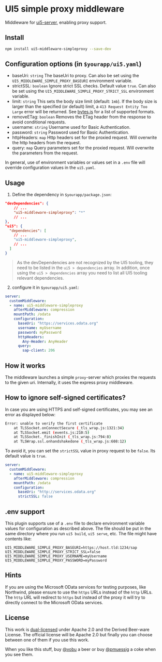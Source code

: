 # UI5 simple proxy middleware

Middleware for [ui5-server](https://github.com/SAP/ui5-server), enabling proxy support.

## Install

```bash
npm install ui5-middleware-simpleproxy --save-dev
```

## Configuration options (in `$yourapp/ui5.yaml`)

- baseUri: `string`
  The baseUri to proxy. Can also be set using the `UI5_MIDDLEWARE_SIMPLE_PROXY_BASEURI` environment variable.
- strictSSL: `boolean`
  Ignore strict SSL checks. Default value `true`. Can also be set using the `UI5_MIDDLEWARE_SIMPLE_PROXY_STRICT_SSL` environment variable.
- limit: `string`
  This sets the body size limit (default: `1mb`). If the body size is larger than the specified (or default) limit,
  a `413 Request Entity Too Large`  error will be returned. See [bytes.js](https://www.npmjs.com/package/bytes) for
  a list of supported formats.
- removeETag:  `boolean`
  Removes the ETag header from the response to avoid conditional requests.
- username:  `string`
  Username used for Basic Authentication.
- password:  `string`
  Password used for Basic Authentication.
- httpHeaders: `map`
  Http headers set for the proxied request. Will overwrite the http headers from the request. 
- query: `map`
  Query parameters set for the proxied request. Will overwrite the parameters from the request. 

In general, use of environment variables or values set in a `.env` file will override configuration values in the `ui5.yaml`.

## Usage

1. Define the dependency in `$yourapp/package.json`:

```json
"devDependencies": {
    // ...
    "ui5-middleware-simpleproxy": "*"
    // ...
},
"ui5": {
  "dependencies": [
    // ...
    "ui5-middleware-simpleproxy",
    // ...
  ]
}
```

> As the devDependencies are not recognized by the UI5 tooling, they need to be listed in the `ui5 > dependencies` array. In addition, once using the `ui5 > dependencies` array you need to list all UI5 tooling relevant dependencies.

2. configure it in `$yourapp/ui5.yaml`:

```yaml
server:
  customMiddleware:
  - name: ui5-middleware-simpleproxy
    afterMiddleware: compression
    mountPath: /odata
    configuration:
      baseUri: "https://services.odata.org"
      username: myUsername
      password: myPassword
      httpHeaders:
        Any-Header: AnyHeader
      query:
        sap-client: 206
```

## How it works

The middleware launches a simple `proxy`-server which proxies the requests to the given uri. Internally, it uses the express proxy middleware.

## How to ignore self-signed certificates?

In case you are using HTTPS and self-signed certificates, you may see an error as displayed below:

```bash
Error: unable to verify the first certificate
    at TLSSocket.onConnectSecure (_tls_wrap.js:1321:34)
    at TLSSocket.emit (events.js:210:5)
    at TLSSocket._finishInit (_tls_wrap.js:794:8)
    at TLSWrap.ssl.onhandshakedone (_tls_wrap.js:608:12)
```

To avoid it, you can set the `strictSSL` value in proxy request to be `false`. Its default value is `true`.

```yaml
server:
  customMiddleware:
  - name: ui5-middleware-simpleproxy
    afterMiddleware: compression
    mountPath: /odata
    configuration:
      baseUri: "http://services.odata.org"
      strictSSL: false
```

## .env support

This plugin supports use of a `.env` file to declare environment variable values for configuration as described above. The file should be put in the same directory where you run `ui5 build`, `ui5 serve`, etc. The file might have contents like:

```shell
UI5_MIDDLEWARE_SIMPLE_PROXY_BASEURI=https://host.tld:1234/sap
UI5_MIDDLEWARE_SIMPLE_PROXY_STRICT_SSL=false
UI5_MIDDLEWARE_SIMPLE_PROXY_USERNAME=myUsername
UI5_MIDDLEWARE_SIMPLE_PROXY_PASSWORD=myPassword
```

## Hints

If you are using the Microsoft OData services for testing purposes, like Northwind, please ensure to use the `https` URLs instead of the `http` URLs. The `http` URL will redirect to `https` but instead of the proxy it will try to directly connect to the Microsoft OData services.

## License

This work is [dual-licensed](../../LICENSE) under Apache 2.0 and the Derived Beer-ware License. The official license will be Apache 2.0 but finally you can choose between one of them if you use this work.

When you like this stuff, buy [@vobu](https://twitter.com/vobu) a beer or buy [@pmuessig](https://twitter.com/pmuessig) a coke when you see them.

